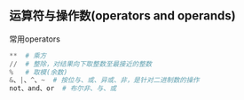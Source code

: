 ## 运算符与操作数(operators and operands)
常用operators
```python
**  # 乘方
//  # 整除，对结果向下取整数至最接近的整数
%   # 取模(余数)
&、|、^、~  # 按位与、或、异或、非，是针对二进制数的操作
not、and、or  # 布尔非、与、或
```